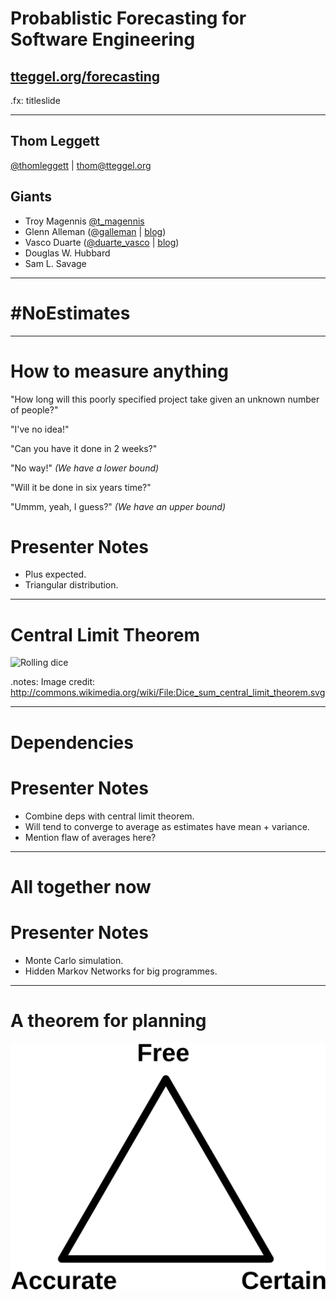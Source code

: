 # Probablistic Forecasting for Software Engineering

## [tteggel.org/forecasting][this]

[this]: http://tteggel.org/forecasting

.fx: titleslide

---

## Thom Leggett

[@thomleggett][] | [thom@tteggel.org][]

[thom@tteggel.org]: mailto:thom@tteggel.org "Primary email"
[@thomleggett]: https://twitter.com/thomleggett "Twitter @thomleggett"

## Giants

* Troy Magennis [@t_magennis][]
* Glenn Alleman ([@galleman][] | [blog][herdingcats])
* Vasco Duarte ([@duarte_vasco][] | [blog][vascoblog])
* Douglas W. Hubbard
* Sam L. Savage

[@t_magennis]: https://twitter.com/t_magennis "Twitter @t_magennis"
[@galleman]: https://twitter.com/galleman "Twitter @galleman"
[@duarte_vasco]: https://twitter.com/duarte_vasco "Twitter @duarte_vasco"

[herdingcats]: http://herdingcats.typepad.com/ "Glenn Alleman's blog"
[vascoblog]: http://softwaredevelopmenttoday.blogspot.co.uk/ "Vasco Duarte's blog"
---

# #NoEstimates

---

# How to measure anything

"How long will this poorly specified project take given an unknown number of people?"

"I've no idea!"

"Can you have it done in 2 weeks?"

"No way!" _(We have a lower bound)_

"Will it be done in six years time?"

"Ummm, yeah, I guess?" _(We have an upper bound)_

# Presenter Notes
* Plus expected.
* Triangular distribution.

---

# Central Limit Theorem

![Rolling dice](http://upload.wikimedia.org/wikipedia/commons/8/8c/Dice_sum_central_limit_theorem.svg)

.notes: Image credit: http://commons.wikimedia.org/wiki/File:Dice_sum_central_limit_theorem.svg

---

# Dependencies

# Presenter Notes
* Combine deps with central limit theorem.
* Will tend to converge to average as estimates have mean + variance.
* Mention flaw of averages here?

---

# All together now

# Presenter Notes
* Monte Carlo simulation.
* Hidden Markov Networks for big programmes.

---

# A theorem for planning

![FAC](fac.svg)
